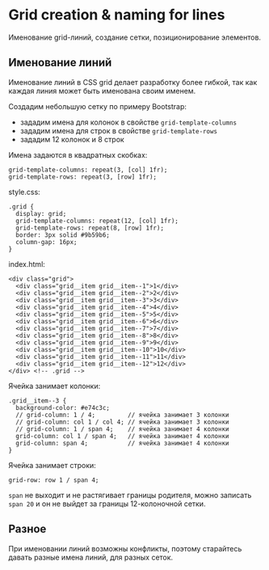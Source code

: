 # Grid creation & naming for lines
Именование grid-линий, создание сетки, позиционирование элементов.

## Именование линий
Именование линий в CSS grid делает разработку более гибкой, так как каждая линия может быть именована своим именем.

Создадим небольшую сетку по примеру Bootstrap:
- зададим имена для колонок в свойстве `grid-template-columns`
- зададим имена для строк в свойстве `grid-template-rows`
- зададим 12 колонок и 8 строк

Имена задаются в квадратных скобках:

    grid-template-columns: repeat(3, [col] 1fr);
    grid-template-rows: repeat(3, [row] 1fr);

style.css:

    .grid {
      display: grid;
      grid-template-columns: repeat(12, [col] 1fr);
      grid-template-rows: repeat(8, [row] 1fr);
      border: 3px solid #9b59b6;
      column-gap: 16px;
    }

index.html:

    <div class="grid">
      <div class="grid__item grid__item--1">1</div>
      <div class="grid__item grid__item--2">2</div>
      <div class="grid__item grid__item--3">3</div>
      <div class="grid__item grid__item--4">4</div>
      <div class="grid__item grid__item--5">5</div>
      <div class="grid__item grid__item--6">6</div>
      <div class="grid__item grid__item--7">7</div>
      <div class="grid__item grid__item--8">8</div>
      <div class="grid__item grid__item--9">9</div>
      <div class="grid__item grid__item--10">10</div>
      <div class="grid__item grid__item--11">11</div>
      <div class="grid__item grid__item--12">12</div>
    </div> <!-- .grid -->

Ячейка занимает колонки:

    .grid__item--3 {
      background-color: #e74c3c;
      // grid-column: 1 / 4;         // ячейка занимает 3 колонки
      // grid-column: col 1 / col 4; // ячейка занимает 3 колонки
      // grid-column: 1 / span 4;    // ячейка занимает 4 колонки
      grid-column: col 1 / span 4;   // ячейка занимает 4 колонки
      grid-column: span 4;           // ячейка занимает 4 колонки
    }

Ячейка занимает строки:

    grid-row: row 1 / span 4;

`span` не выходит и не растягивает границы родителя, можно записать `span 20` и он не выйдет за границы 12-колоночной сетки.

## Разное
При именовании линий возможны конфликты, поэтому старайтесь давать разные имена линий, для разных сеток.
